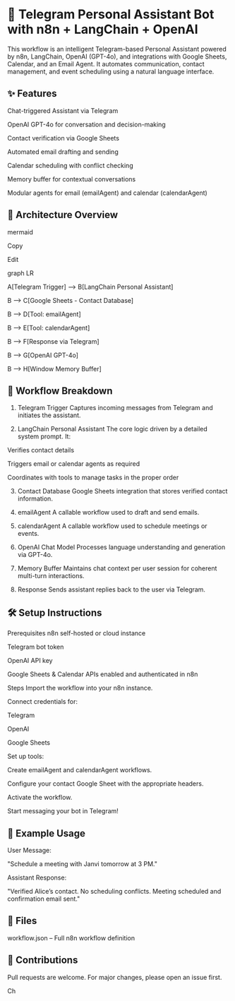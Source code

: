 # 🤖 Telegram Personal Assistant Bot with n8n + LangChain + OpenAI

This workflow is an intelligent Telegram-based Personal Assistant powered by n8n, LangChain, OpenAI (GPT-4o), and integrations with Google Sheets, Calendar, and an Email Agent. It automates communication, contact management, and event scheduling using a natural language interface.

## ✨ Features
Chat-triggered Assistant via Telegram

OpenAI GPT-4o for conversation and decision-making

Contact verification via Google Sheets

Automated email drafting and sending

Calendar scheduling with conflict checking

Memory buffer for contextual conversations

Modular agents for email (emailAgent) and calendar (calendarAgent)

## 🔧 Architecture Overview
mermaid


Copy

Edit

graph LR

A[Telegram Trigger] --> B[LangChain Personal Assistant]

B --> C[Google Sheets - Contact Database]

B --> D[Tool: emailAgent]

B --> E[Tool: calendarAgent]

B --> F[Response via Telegram]

B --> G[OpenAI GPT-4o]

B --> H[Window Memory Buffer]


## 🧠 Workflow Breakdown
1. Telegram Trigger
Captures incoming messages from Telegram and initiates the assistant.

2. LangChain Personal Assistant
The core logic driven by a detailed system prompt. It:

Verifies contact details

Triggers email or calendar agents as required

Coordinates with tools to manage tasks in the proper order

3. Contact Database
Google Sheets integration that stores verified contact information.

4. emailAgent
A callable workflow used to draft and send emails.

5. calendarAgent
A callable workflow used to schedule meetings or events.

6. OpenAI Chat Model
Processes language understanding and generation via GPT-4o.

7. Memory Buffer
Maintains chat context per user session for coherent multi-turn interactions.

8. Response
Sends assistant replies back to the user via Telegram.

## 🛠️ Setup Instructions
Prerequisites
n8n self-hosted or cloud instance

Telegram bot token

OpenAI API key

Google Sheets & Calendar APIs enabled and authenticated in n8n

Steps
Import the workflow into your n8n instance.

Connect credentials for:

Telegram

OpenAI

Google Sheets

Set up tools:

Create emailAgent and calendarAgent workflows.

Configure your contact Google Sheet with the appropriate headers.

Activate the workflow.

Start messaging your bot in Telegram!

## 🧩 Example Usage
User Message:

"Schedule a meeting with Janvi tomorrow at 3 PM."

Assistant Response:

"Verified Alice’s contact. No scheduling conflicts. Meeting scheduled and confirmation email sent."

## 📁 Files
workflow.json – Full n8n workflow definition



## 🤝 Contributions
Pull requests are welcome. For major changes, please open an issue first.















Ch
